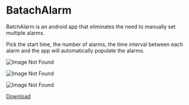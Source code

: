 BatachAlarm
===========

BatchAlarm is an android app that eliminates the need to manually set multiple alarms.

Pick the start time, the number of alarms, the time interval between each alarm and the app will automatically populate the alarms.

![Image Not Found](https://lh3.googleusercontent.com/MAasbZOKw3Xs3rmQXvDBQSQkciJbbVI8qfJh-TgMJ4k6WMvmlxOMuKjMJsSs4R-REg=h400 "Start")

![Image Not Found](https://lh3.googleusercontent.com/R2D2C5PIkOiSZtuy3Qk2vW7GZoHYfVnlv1-RFiE9HIxESGPswXZxI7kkJLBpBgHARK4=h400 "Select Interval")

![Image Not Found](https://lh3.googleusercontent.com/wj6ppz-UOKcGmjrH7T0le9MCsuY1b4X2JQSj6xwQN72psG3XHSMGh_t9_JcDwDTbPb8=h400 "Finish")

[Download](https://play.google.com/store/apps/details?id=com.rishabhkh.batchalarm)


